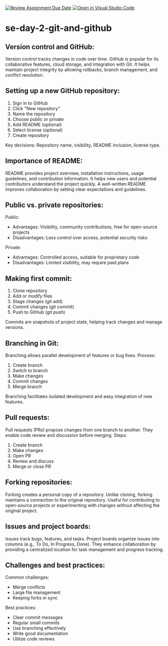 [![Review Assignment Due Date](https://classroom.github.com/assets/deadline-readme-button-22041afd0340ce965d47ae6ef1cefeee28c7c493a6346c4f15d667ab976d596c.svg)](https://classroom.github.com/a/8wgCKhpZ)
[![Open in Visual Studio Code](https://classroom.github.com/assets/open-in-vscode-2e0aaae1b6195c2367325f4f02e2d04e9abb55f0b24a779b69b11b9e10269abc.svg)](https://classroom.github.com/online_ide?assignment_repo_id=15588971&assignment_repo_type=AssignmentRepo)
# se-day-2-git-and-github
## Version control and GitHub:
Version control tracks changes in code over time. GitHub is popular for its collaborative features, cloud storage, and integration with Git. It helps maintain project integrity by allowing rollbacks, branch management, and conflict resolution.

## Setting up a new GitHub repository:
1. Sign in to GitHub
2. Click "New repository"
3. Name the repository
4. Choose public or private
5. Add README (optional)
6. Select license (optional)
7. Create repository

Key decisions: Repository name, visibility, README inclusion, license type.

## Importance of README:
README provides project overview, installation instructions, usage guidelines, and contribution information. It helps new users and potential contributors understand the project quickly. A well-written README improves collaboration by setting clear expectations and guidelines.

## Public vs. private repositories:
Public:
- Advantages: Visibility, community contributions, free for open-source projects
- Disadvantages: Less control over access, potential security risks

Private:
- Advantages: Controlled access, suitable for proprietary code
- Disadvantages: Limited visibility, may require paid plans

## Making first commit:
1. Clone repository
2. Add or modify files
3. Stage changes (git add)
4. Commit changes (git commit)
5. Push to GitHub (git push)

Commits are snapshots of project state, helping track changes and manage versions.

## Branching in Git:
Branching allows parallel development of features or bug fixes. Process:
1. Create branch
2. Switch to branch
3. Make changes
4. Commit changes
5. Merge branch

Branching facilitates isolated development and easy integration of new features.

## Pull requests:
Pull requests (PRs) propose changes from one branch to another. They enable code review and discussion before merging. Steps:
1. Create branch
2. Make changes
3. Open PR
4. Review and discuss
5. Merge or close PR

## Forking repositories:
Forking creates a personal copy of a repository. Unlike cloning, forking maintains a connection to the original repository. Useful for contributing to open-source projects or experimenting with changes without affecting the original project.

## Issues and project boards:
Issues track bugs, features, and tasks. Project boards organize issues into columns (e.g., To Do, In Progress, Done). They enhance collaboration by providing a centralized location for task management and progress tracking.

## Challenges and best practices:
Common challenges:
- Merge conflicts
- Large file management
- Keeping forks in sync

Best practices:
- Clear commit messages
- Regular small commits
- Use branching effectively
- Write good documentation
- Utilize code reviews
